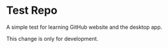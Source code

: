 # Test Repo
A simple test for learning GitHub website and the desktop app.

This change is only for development. 
